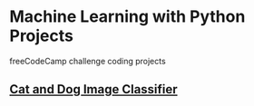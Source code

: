 # Machine Learning with Python Projects
freeCodeCamp challenge coding projects


## [Cat and Dog Image Classifier](https://github.com/irinamarton/Machine-Learning-with-Python-Projects/blob/main/FCC_cat_dog.ipynb)

